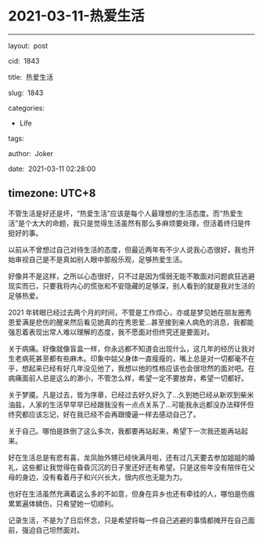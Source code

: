 # 2021-03-11-热爱生活
---
layout:  post

cid:  1843

title:  热爱生活

slug:  1843

categories:
  - Life

tags:

author:  Joker

date:  2021-03-11 02:28:00

timezone: UTC+8
---

不管生活是好还是坏，“热爱生活”应该是每个人最理想的生活态度。而“热爱生活”是个太大的命题，我只是觉得生活虽然有那么多麻烦要处理，但活着终归是件挺好的事。

以前从不曾想过自己对待生活的态度，但最近两年有不少人说我心态很好，我也开始审视自己是不是真如别人眼中那般乐观，足够热爱生活。

好像并不是这样，之所以心态很好，只不过是因为懦弱无能不敢面对问题疯狂逃避现实而已，只要我将内心的慌张和不安隐藏的足够深，别人看到的就是我对生活的足够热爱。

2021 年转眼已经过去两个月的时间，不管是工作烦心，亦或是梦见她在朋友圈秀恩爱满是悲伤的醒来然后看见她真的在秀恩爱…甚至接到亲人病危的消息，我都能强忍着表现出常人难以理解的态度，我不愿面对但终究还是要面对。

关于病痛。好像就像盲盒一样，你永远都不知道会出现什么，这几年的经历让我对生老病死甚至都有些麻木。印象中姑父身体一直瘦瘦的，嘴上总是对一切都毫不在乎，想起来已经有好几年没见他了，我想以他的性格应该也会很坦然的面对吧。在病痛面前人总是这么的渺小，不管怎么样，希望一定不要放弃，希望一切都好。

关于梦魇。凡是过去，皆为序章，已经过去好久好久了…久到她已经从新欢到柴米油盐，人家的生活早早早已经跟我没有一点点关系了…可能我永远都没办法释怀但终究都应该忘记，好在我已经不会再跟傻逼一样去感动自己了。

关于自己。哪怕是跌倒了这么多次，我都要再站起来，希望下一次我还能再站起来。

好在生活总是有悲有喜，龙凤胎外甥已经快满月啦，还有过几天要去参加姐姐的婚礼，这些都让我觉得在昏昏沉沉的日子里还好还有希望。只是这些年没有陪伴在父母的身边，没有看着丹子和兴兴长大，很内疚也无能为力。

也好在生活虽然充满着这么多的不如意，但身在异乡也还有牵挂的人，哪怕是伤痕累累遍体鳞伤，只希望她一切顺利。

记录生活，不是为了日后怀念，只是希望将每一件自己逃避的事情都摊开在自己面前，强迫自己坦然面对。
